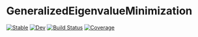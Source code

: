 # GeneralizedEigenvalueMinimization

[![Stable](https://img.shields.io/badge/docs-stable-blue.svg)](https://hurak.github.io/GeneralizedEigenvalueMinimization.jl/stable)
[![Dev](https://img.shields.io/badge/docs-dev-blue.svg)](https://hurak.github.io/GeneralizedEigenvalueMinimization.jl/dev)
[![Build Status](https://github.com/hurak/GeneralizedEigenvalueMinimization.jl/workflows/CI/badge.svg)](https://github.com/hurak/GeneralizedEigenvalueMinimization.jl/actions)
[![Coverage](https://codecov.io/gh/hurak/GeneralizedEigenvalueMinimization.jl/branch/master/graph/badge.svg)](https://codecov.io/gh/hurak/GeneralizedEigenvalueMinimization.jl)
